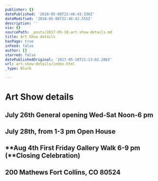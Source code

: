 ```yaml
---
publisher: {}
datePublished: '2018-05-08T22:46:43.336Z'
dateModified: '2018-05-08T22:46:42.555Z'
description: ''
via: {}
sourcePath: _posts/2017-05-18-art-show-details.md
title: Art Show details
hasPage: true
inFeed: false
author: []
starred: false
datePublishedOriginal: '2017-05-18T21:13:02.286Z'
url: art-show-details/index.html
_type: Blurb

---
```

# Art Show details

## **July 26th** General opening Wed-Sat Noon-6 pm

## **July 28th, from 1-3 pm Open House**

## **Aug 4th First Friday Gallery Walk 6-9 pm (**Closing Celebration)

## 200 Mathews Fort Collins, CO 80524